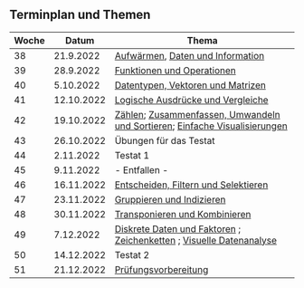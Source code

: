 ## Terminplan und Themen

| Woche | Datum |  Thema |  
| --- |  --- |  --- |
| 38 | 21.9.2022 |  [Aufwärmen](https://moodle.zhaw.ch/course/view.php?id=9539&section=2), [Daten und Information](https://moodle.zhaw.ch/course/view.php?id=9539&section=3) |
| 39 | 28.9.2022 | [Funktionen und Operationen](https://moodle.zhaw.ch/course/view.php?id=9539&section=4)  | 
| 40 | 5.10.2022 | [Datentypen, Vektoren und Matrizen](https://moodle.zhaw.ch/course/view.php?id=9539&section=5) | 
| 41 |  12.10.2022 | [Logische Ausdrücke und Vergleiche](https://moodle.zhaw.ch/course/view.php?id=9539&section=6) | 
| 42 | 19.10.2022 | [Zählen](https://moodle.zhaw.ch/course/view.php?id=9539&section=7); [Zusammenfassen, Umwandeln und Sortieren](https://moodle.zhaw.ch/course/view.php?id=9539&section=8); [Einfache Visualisierungen](https://moodle.zhaw.ch/course/view.php?id=9539&section=9)| 
| 43 | 26.10.2022 | Übungen für das Testat | 
| 44 | 2.11.2022 | Testat 1 | 
| 45 | 9.11.2022 | - Entfallen - | 
| 46 | 16.11.2022 | [Entscheiden, Filtern und Selektieren](https://moodle.zhaw.ch/course/view.php?id=9539&section=10) | 
| 47 | 23.11.2022 | [Gruppieren und Indizieren](https://moodle.zhaw.ch/course/view.php?id=9539&section=11)| 
| 48 | 30.11.2022 | [Transponieren und Kombinieren](https://moodle.zhaw.ch/course/view.php?id=9539&section=12) | 
| 49 | 7.12.2022 | [Diskrete Daten und Faktoren](https://moodle.zhaw.ch/course/view.php?id=9539&section=13) ; [Zeichenketten](https://moodle.zhaw.ch/course/view.php?id=9539&section=14) ; [Visuelle Datenanalyse](https://moodle.zhaw.ch/course/view.php?id=9539&section=15)  | 
| 50 | 14.12.2022 | Testat 2 |
| 51 | 21.12.2022 | [Prüfungsvorbereitung](https://moodle.zhaw.ch/course/view.php?id=9539&section=16)  | 
